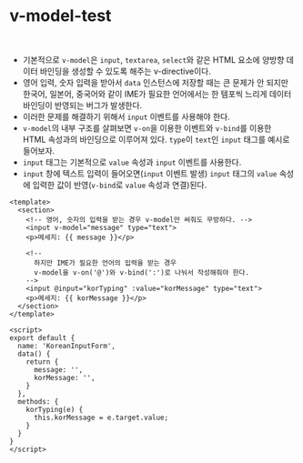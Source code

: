 # v-model-test

<br>

- 기본적으로 `v-model`은 `input`, `textarea`, `select`와 같은 HTML 요소에 양방향 데이터 바인딩을 생성할 수 있도록 해주는 v-directive이다.
- 영어 입력, 숫자 입력을 받아서 `data` 인스턴스에 저장할 때는 큰 문제가 안 되지만 한국어, 일본어, 중국어와 같이 IME가 필요한 언어에서는 한 템포씩 느리게 데이터 바인딩이 반영되는 버그가 발생한다.
- 이러한 문제를 해결하기 위해서 `input` 이벤트를 사용해야 한다.
- `v-model`의 내부 구조를 살펴보면 `v-on`을 이용한 이벤트와 `v-bind`를 이용한 HTML 속성과의 바인딩으로 이루어져 있다. `type`이 `text`인 `input` 태그를 예시로 들어보자.
- `input` 태그는 기본적으로 `value` 속성과 `input` 이벤트를 사용한다.
- `input` 창에 텍스트 입력이 들어오면(`input` 이벤트 발생) `input` 태그의 `value` 속성에 입력한 값이 반영(`v-bind`로 `value` 속성과 연결)된다.

```vue
<template>
  <section>
    <!-- 영어, 숫자의 입력을 받는 경우 v-model만 써줘도 무방하다. -->
    <input v-model="message" type="text">
    <p>메세지: {{ message }}</p>

    <!--
      하지만 IME가 필요한 언어의 입력을 받는 경우
      v-model을 v-on('@')와 v-bind(':')로 나눠서 작성해줘야 한다.
    -->
    <input @input="korTyping" :value="korMessage" type="text">
    <p>메세지: {{ korMessage }}</p>
  </section>
</template>

<script>
export default {
  name: 'KoreanInputForm',
  data() {
    return {
      message: '',
      korMessage: '',
    }
  },
  methods: {
    korTyping(e) {
      this.korMessage = e.target.value;
    }
  }
}
</script>
```



